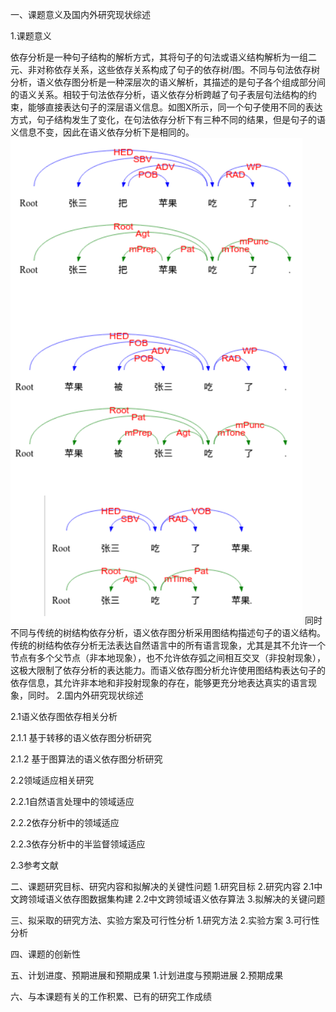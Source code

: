 一、课题意义及国内外研究现状综述

1.课题意义

依存分析是一种句子结构的解析方式，其将句子的句法或语义结构解析为一组二元、非对称依存关系，这些依存关系构成了句子的依存树/图。不同与句法依存树分析，语义依存图分析是一种深层次的语义解析，其描述的是句子各个组成部分间的语义关系。相较于句法依存分析，语义依存分析跨越了句子表层句法结构的约束，能够直接表达句子的深层语义信息。如图X所示，同一个句子使用不同的表达方式，句子结构发生了变化，在句法依存分析下有三种不同的结果，但是句子的语义信息不变，因此在语义依存分析下是相同的。
![句法依存和语义依存的比较](https://raw.githubusercontent.com/LiangsLi/tuchuang/master/picgo/20190702162641.png)
同时不同与传统的树结构依存分析，语义依存图分析采用图结构描述句子的语义结构。传统的树结构依存分析无法表达自然语言中的所有语言现象，尤其是其不允许一个节点有多个父节点（非本地现象），也不允许依存弧之间相互交叉（非投射现象），这极大限制了依存分析的表达能力。而语义依存图分析允许使用图结构表达句子的依存信息，其允许非本地和非投射现象的存在，能够更充分地表达真实的语言现象，同时。
2.国内外研究现状综述

2.1语义依存图依存相关分析

2.1.1 基于转移的语义依存图分析研究

2.1.2 基于图算法的语义依存图分析研究

2.2领域适应相关研究

2.2.1自然语言处理中的领域适应

2.2.2依存分析中的领域适应

2.2.3依存分析中的半监督领域适应

2.3参考文献

二、课题研究目标、研究内容和拟解决的关键性问题
1.研究目标
2.研究内容
2.1中文跨领域语义依存图数据集构建
2.2中文跨领域语义依存算法
3.拟解决的关键问题

三、拟采取的研究方法、实验方案及可行性分析
1.研究方法
2.实验方案
3.可行性分析

四、课题的创新性

五、计划进度、预期进展和预期成果
1.计划进度与预期进展
2.预期成果

六、与本课题有关的工作积累、已有的研究工作成绩